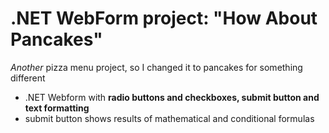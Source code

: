 # .NET WebForm project: "How About Pancakes"

*Another* pizza menu project, so I changed it to pancakes for something different

- .NET Webform with **radio buttons and checkboxes, submit button and text formatting**
- submit button shows results of mathematical and conditional formulas

